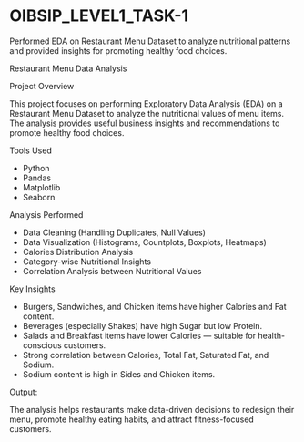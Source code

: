 # OIBSIP_LEVEL1_TASK-1
Performed EDA on Restaurant Menu Dataset to analyze nutritional patterns and provided insights for promoting healthy food choices.

Restaurant Menu Data Analysis 

Project Overview

This project focuses on performing Exploratory Data Analysis (EDA) on a Restaurant Menu Dataset to analyze the nutritional values of menu items. The analysis provides useful business insights and recommendations to promote healthy food choices.

Tools Used

  - Python
  - Pandas
  - Matplotlib
  - Seaborn

Analysis Performed

  - Data Cleaning (Handling Duplicates, Null Values)
  - Data Visualization (Histograms, Countplots, Boxplots, Heatmaps)
  - Calories Distribution Analysis
  - Category-wise Nutritional Insights
  - Correlation Analysis between Nutritional Values

Key Insights

  - Burgers, Sandwiches, and Chicken items have higher Calories and Fat content.
  - Beverages (especially Shakes) have high Sugar but low Protein.
  - Salads and Breakfast items have lower Calories — suitable for health-conscious customers.
  - Strong correlation between Calories, Total Fat, Saturated Fat, and Sodium.
  - Sodium content is high in Sides and Chicken items.

Output:

The analysis helps restaurants make data-driven decisions to redesign their menu, promote healthy eating habits, and attract fitness-focused customers.


